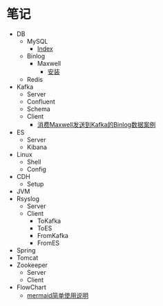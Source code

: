 # 笔记
- DB
  - MySQL
    - [Index](./DB/MySQL/Index/notes.md)
  - Binlog
    - Maxwell
      - [安装](./DB/Binlog/Maxwell/Install.md)
  - Redis
- Kafka
  - Server
  - Confluent
  - Schema
  - Client
    - [消费Maxwell发送到Kafka的Binlog数据案例](./Kafka/Client/Maxwell-Binlog-Consume.md)
- ES
  - Server
  - Kibana
- Linux
  - Shell
  - Config
- CDH
  - Setup
- JVM
- Rsyslog
  - Server
  - Client
    - ToKafka
    - ToES
    - FromKafka
    - FromES
- Spring
- Tomcat
- Zookeeper
  - Server
  - Client
- FlowChart
  - [mermaid简单使用说明](./Flowchart/mermaid.md)
